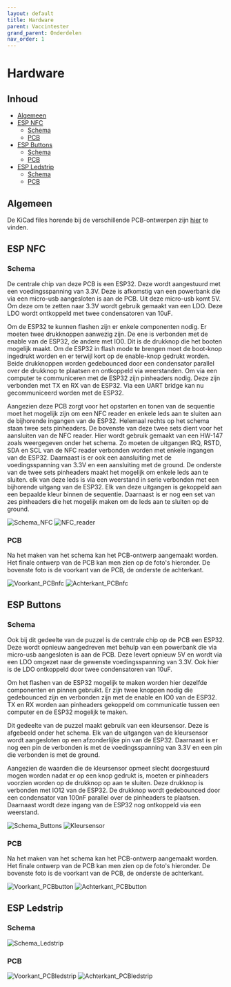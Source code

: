 ```yaml
---
layout: default
title: Hardware
parent: Vaccintester
grand_parent: Onderdelen
nav_order: 1
---
```


# Hardware

## Inhoud
- [Algemeen](#Algemeen)
- [ESP NFC](#ESP_NFC)
  - [Schema](#Schema)
  - [PCB](#PCB)
- [ESP Buttons](#ESP_Buttons)
  - [Schema](#Schema)
  - [PCB](#PCB)
- [ESP Ledstrip](#ESP_Ledstrip)
  - [Schema](#Schema)
  - [PCB](#PCB)

## Algemeen
De KiCad files horende bij de verschillende PCB-ontwerpen zijn [hier](https://github.com/Project-ES-20-21/General/tree/gh-pages/docs/Vaccintester/KiCad) te vinden.

## ESP NFC
### Schema
De centrale chip van deze PCB is een ESP32. Deze wordt aangestuurd met een voedingsspanning van 3.3V. Deze is afkomstig van een powerbank die via een micro-usb aangesloten is aan de PCB. Uit deze micro-usb komt 5V. Om deze om te zetten naar 3.3V wordt gebruik gemaakt van een LDO. Deze LDO wordt ontkoppeld met twee condensatoren van 10uF.

Om de ESP32 te kunnen flashen zijn er enkele componenten nodig. Er moeten twee drukknoppen aanwezig zijn. De ene is verbonden met de enable van de ESP32, de andere met IO0. Dit is de drukknop die het booten  mogelijk maakt. Om de ESP32 in flash mode te brengen moet de boot-knop ingedrukt worden en er terwijl kort op de enable-knop gedrukt worden. Beide drukknoppen worden gedebounced door een condensator parallel over de drukknop te plaatsen en ontkoppeld via weerstanden. Om via een computer te communiceren met de ESP32 zijn pinheaders nodig. Deze zijn verbonden met TX en RX van de ESP32. Via een UART bridge kan nu gecommuniceerd worden met de ESP32. 

Aangezien deze PCB zorgt voor het opstarten en tonen van de sequentie moet het mogelijk zijn om een NFC reader en enkele leds aan te sluiten aan de bijhorende ingangen van de ESP32. Helemaal rechts op het schema staan twee sets pinheaders. De bovenste van deze twee sets dient voor het aansluiten van de NFC reader. Hier wordt gebruik gemaakt van een HW-147 zoals weergegeven onder het schema. Zo moeten de uitgangen IRQ, RSTD, SDA en SCL van de NFC reader verbonden worden met enkele ingangen van de ESP32. Daarnaast is er ook een aansluiting met de voedingsspanning van 3.3V en een aansluiting met de ground. De onderste van de twee sets pinheaders maakt het mogelijk om enkele leds aan te sluiten. elk van deze leds is via een weerstand in serie verbonden met een bijhorende uitgang van de ESP32. Elk van deze uitgangen is gekoppeld aan een bepaalde kleur binnen de sequentie. Daarnaast is er nog een set van zes pinheaders die het mogelijk maken om de leds aan te sluiten op de ground.

![Schema_NFC](SchemaKast.PNG)
![NFC_reader](NFCReader.jpg)

### PCB
Na het maken van het schema kan het PCB-ontwerp aangemaakt worden. Het finale ontwerp van de PCB kan men zien op de foto's hieronder. De bovenste foto is de voorkant van de PCB, de onderste de achterkant.

![Voorkant_PCBnfc](VoorkantPCBKast.PNG)
![Achterkant_PCBnfc](AchterkantPCBKast.PNG)


## ESP Buttons
### Schema
Ook bij dit gedeelte van de puzzel is de centrale chip op de PCB een ESP32. Deze wordt opnieuw aangedreven met behulp van een powerbank die via micro-usb aangesloten is aan de PCB. Deze levert opnieuw 5V en wordt via een LDO omgezet naar de gewenste voedingsspanning van 3.3V. Ook hier is de LDO ontkoppeld door twee condensatoren van 10uF.

Om het flashen van de ESP32 mogelijk te maken worden hier dezelfde componenten en pinnen gebruikt. Er zijn twee knoppen nodig die gedebounced zijn en verbonden zijn met de enable en IO0 van de ESP32. TX en RX worden aan pinheaders gekoppeld om communicatie tussen een computer en de ESP32 mogelijk te maken.

Dit gedeelte van de puzzel maakt gebruik van een kleursensor. Deze is afgebeeld onder het schema. Elk van de uitgangen van de kleursensor wordt aangesloten op een afzonderlijke pin van de ESP32. Daarnaast is er nog een pin de verbonden is met de voedingsspanning van 3.3V en een pin die verbonden is met de ground. 

Aangezien de waarden die de kleursensor opmeet slecht doorgestuurd mogen worden nadat er op een knop gedrukt is, moeten er pinheaders voorzien worden op de drukknop op aan te sluiten. Deze drukknop is verbonden met IO12 van de ESP32. De drukknop wordt gedebounced door een condensator van 100nF parallel over de pinheaders te plaatsen. Daarnaast wordt deze ingang van de ESP32 nog ontkoppeld via  een weerstand.

![Schema_Buttons](SchemaButton.PNG)
![Kleursensor](ColourSensorPinOut.PNG)

### PCB
Na het maken van het schema kan het PCB-ontwerp aangemaakt worden. Het finale ontwerp van de PCB kan men zien op de foto's hieronder. De bovenste foto is de voorkant van de PCB, de onderste de achterkant.

![Voorkant_PCBbutton](VoorkantPCBButton.PNG)
![Achterkant_PCBbutton](AchterkantPCBButton.PNG)

## ESP Ledstrip
### Schema
![Schema_Ledstrip](SchemaLedstrip.PNG)

### PCB
![Voorkant_PCBledstrip](VoorkantPCBLedstrip.PNG)
![Achterkant_PCBledstrip](AchterkantPCBLedstrip.PNG)






